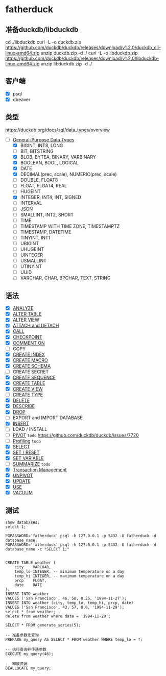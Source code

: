 # fatherduck

## 准备duckdb/libduckdb
cd ./libduckdb
curl -L -o duckdb.zip https://github.com/duckdb/duckdb/releases/download/v1.2.0/duckdb_cli-linux-amd64.zip
unzip duckdb.zip -d ./
curl -L -o libduckdb.zip https://github.com/duckdb/duckdb/releases/download/v1.2.0/libduckdb-linux-amd64.zip
unzip libduckdb.zip -d ./

## 客户端
- [X] psql
- [X] dbeaver

## 类型
https://duckdb.org/docs/sql/data_types/overview
- [ ] [General-Purpose Data Types](tests/general_type.sql)
    - [X] BIGINT, INT8, LONG
    - [ ] BIT, BITSTRING
    - [X] BLOB, BYTEA, BINARY, VARBINARY
    - [X] BOOLEAN, BOOL, LOGICAL
    - [X] DATE
    - [X] DECIMAL(prec, scale), NUMERIC(prec, scale)
    - [ ] DOUBLE, FLOAT8
    - [ ] FLOAT, FLOAT4, REAL
    - [ ] HUGEINT
    - [X] INTEGER, INT4, INT, SIGNED
    - [ ] INTERVAL
    - [ ] JSON
    - [ ] SMALLINT, INT2, SHORT
    - [ ] TIME
    - [ ] TIMESTAMP WITH TIME ZONE, TIMESTAMPTZ
    - [ ] TIMESTAMP, DATETIME
    - [ ] TINYINT, INT1
    - [ ] UBIGINT
    - [ ] UHUGEINT
    - [ ] UINTEGER
    - [ ] USMALLINT
    - [ ] UTINYINT
    - [ ] UUID
    - [ ] VARCHAR, CHAR, BPCHAR, TEXT, STRING

## 语法
- [X] [ANALYZE](tests/analyze.sql)
- [X] [ALTER TABLE](tests/alter_table.sql)
- [X] [ALTER VIEW](tests/alter_view.sql)
- [X] [ATTACH and DETACH](tests/attach_use_detach.sql)
- [X] [CALL](tests/call.sql)
- [X] [CHECKPOINT](tests/checkpoint.sql)
- [X] [COMMENT ON](tests/comment_on.sql)
- [ ] COPY
- [X] [CREATE INDEX](tests/create_index.sql)
- [X] [CREATE MACRO](tests/create_macro.sql)
- [X] [CREATE SCHEMA](tests/create_schema.sql)
- [ ] CREATE SECRET
- [X] [CREATE SEQUENCE](tests/create_sequence.sql)
- [X] [CREATE TABLE](tests/create_table.sql)
- [X] [CREATE VIEW](tests/create_view.sql)
- [ ] [CREATE TYPE](tests/create_type.sql)
- [X] [DELETE](tests/delete.sql)
- [X] [DESCRIBE](tests/describe.sql)
- [X] [DROP](tests/drop.sql)
- [ ] EXPORT and IMPORT DATABASE
- [X] [INSERT](tests/insert.sql)
- [ ] LOAD / INSTALL
- [ ] [PIVOT](tests/povit.sql) `todo` https://github.com/duckdb/duckdb/issues/7720
- [ ] [Profiling](tests/profiling.sql) `todo`
- [X] [SELECT](tests/select.sql)
- [X] [SET / RESET](tests/set_reset.sql)
- [X] [SET VARIABLE](tests/set_variable.sql)
- [ ] [SUMMARIZE](tests/summarize.sql) `todo`
- [X] [Transaction Management](tests/transactions.sql)
- [X] [UNPIVOT](tests/unpovit.sql)
- [X] [UPDATE](tests/update.sql)
- [X] [USE](tests/attach_use_detach.sql)
- [X] [VACUUM](tests/vacuum.sql)

## 测试
```
show databases;
select 1;

PGPASSWORD='fatherduck' psql -h 127.0.0.1 -p 5432 -U fatherduck -d database_name
PGPASSWORD='fatherduck' psql -h 127.0.0.1 -p 5432 -U fatherduck -d database_name -c "SELECT 1;"


CREATE TABLE weather (
    city    VARCHAR,
    temp_lo INTEGER, -- minimum temperature on a day
    temp_hi INTEGER, -- maximum temperature on a day
    prcp    FLOAT,
    date    DATE
);
INSERT INTO weather
VALUES ('San Francisco', 46, 50, 0.25, '1994-11-27');
INSERT INTO weather (city, temp_lo, temp_hi, prcp, date)
VALUES ('San Francisco', 43, 57, 0.0, '1994-11-29');
select * from weather;
delete from weather where date = '1994-11-29';

SELECT * FROM generate_series(5);

-- 准备参数化查询
PREPARE my_query AS SELECT * FROM weather WHERE temp_lo = ?;

-- 执行查询并传递参数
EXECUTE my_query(46);

-- 释放资源
DEALLOCATE my_query;
```
